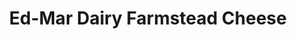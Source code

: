 ---
title: "Ed-Mar Dairy Farmstead Cheese"
url: /independence/ed-mar-dairy-farmstead-cheese/
shop: Käse
---